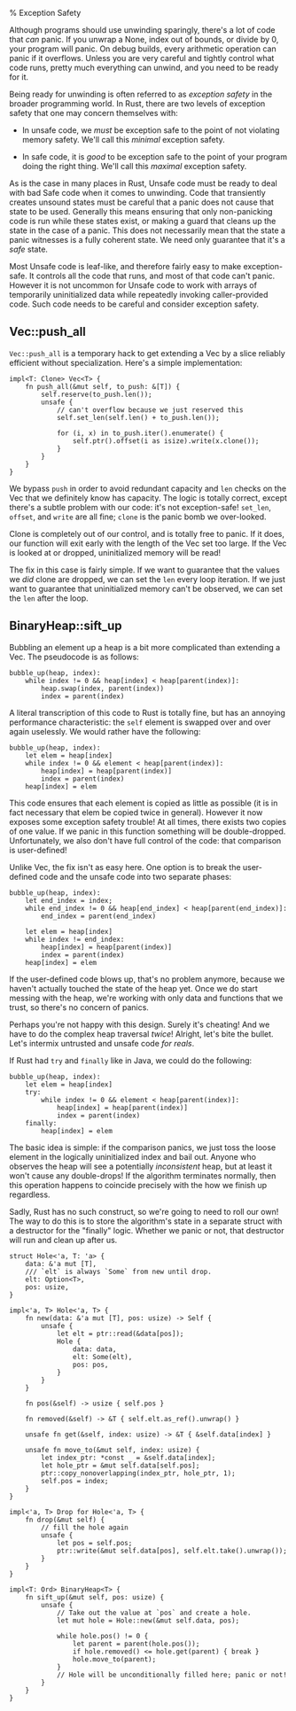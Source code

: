 % Exception Safety

Although programs should use unwinding sparingly, there's a lot of code that
*can* panic. If you unwrap a None, index out of bounds, or divide by 0, your
program will panic. On debug builds, every arithmetic operation can panic
if it overflows. Unless you are very careful and tightly control what code runs,
pretty much everything can unwind, and you need to be ready for it.

Being ready for unwinding is often referred to as *exception safety*
in the broader programming world. In Rust, there are two levels of exception
safety that one may concern themselves with:

* In unsafe code, we *must* be exception safe to the point of not violating
  memory safety. We'll call this *minimal* exception safety.

* In safe code, it is *good* to be exception safe to the point of your program
  doing the right thing. We'll call this *maximal* exception safety.

As is the case in many places in Rust, Unsafe code must be ready to deal with
bad Safe code when it comes to unwinding. Code that transiently creates
unsound states must be careful that a panic does not cause that state to be
used. Generally this means ensuring that only non-panicking code is run while
these states exist, or making a guard that cleans up the state in the case of
a panic. This does not necessarily mean that the state a panic witnesses is a
fully coherent state. We need only guarantee that it's a *safe* state.

Most Unsafe code is leaf-like, and therefore fairly easy to make exception-safe.
It controls all the code that runs, and most of that code can't panic. However
it is not uncommon for Unsafe code to work with arrays of temporarily
uninitialized data while repeatedly invoking caller-provided code. Such code
needs to be careful and consider exception safety.





## Vec::push_all

`Vec::push_all` is a temporary hack to get extending a Vec by a slice reliably
efficient without specialization. Here's a simple implementation:

```rust,ignore
impl<T: Clone> Vec<T> {
    fn push_all(&mut self, to_push: &[T]) {
        self.reserve(to_push.len());
        unsafe {
            // can't overflow because we just reserved this
            self.set_len(self.len() + to_push.len());

            for (i, x) in to_push.iter().enumerate() {
                self.ptr().offset(i as isize).write(x.clone());
            }
        }
    }
}
```

We bypass `push` in order to avoid redundant capacity and `len` checks on the
Vec that we definitely know has capacity. The logic is totally correct, except
there's a subtle problem with our code: it's not exception-safe! `set_len`,
`offset`, and `write` are all fine; `clone` is the panic bomb we over-looked.

Clone is completely out of our control, and is totally free to panic. If it
does, our function will exit early with the length of the Vec set too large. If
the Vec is looked at or dropped, uninitialized memory will be read!

The fix in this case is fairly simple. If we want to guarantee that the values
we *did* clone are dropped, we can set the `len` every loop iteration. If we
just want to guarantee that uninitialized memory can't be observed, we can set
the `len` after the loop.





## BinaryHeap::sift_up

Bubbling an element up a heap is a bit more complicated than extending a Vec.
The pseudocode is as follows:

```text
bubble_up(heap, index):
    while index != 0 && heap[index] < heap[parent(index)]:
        heap.swap(index, parent(index))
        index = parent(index)

```

A literal transcription of this code to Rust is totally fine, but has an annoying
performance characteristic: the `self` element is swapped over and over again
uselessly. We would rather have the following:

```text
bubble_up(heap, index):
    let elem = heap[index]
    while index != 0 && element < heap[parent(index)]:
        heap[index] = heap[parent(index)]
        index = parent(index)
    heap[index] = elem
```

This code ensures that each element is copied as little as possible (it is in
fact necessary that elem be copied twice in general). However it now exposes
some exception safety trouble! At all times, there exists two copies of one
value. If we panic in this function something will be double-dropped.
Unfortunately, we also don't have full control of the code: that comparison is
user-defined!

Unlike Vec, the fix isn't as easy here. One option is to break the user-defined
code and the unsafe code into two separate phases:

```text
bubble_up(heap, index):
    let end_index = index;
    while end_index != 0 && heap[end_index] < heap[parent(end_index)]:
        end_index = parent(end_index)

    let elem = heap[index]
    while index != end_index:
        heap[index] = heap[parent(index)]
        index = parent(index)
    heap[index] = elem
```

If the user-defined code blows up, that's no problem anymore, because we haven't
actually touched the state of the heap yet. Once we do start messing with the
heap, we're working with only data and functions that we trust, so there's no
concern of panics.

Perhaps you're not happy with this design. Surely it's cheating! And we have
to do the complex heap traversal *twice*! Alright, let's bite the bullet. Let's
intermix untrusted and unsafe code *for reals*.

If Rust had `try` and `finally` like in Java, we could do the following:

```text
bubble_up(heap, index):
    let elem = heap[index]
    try:
        while index != 0 && element < heap[parent(index)]:
            heap[index] = heap[parent(index)]
            index = parent(index)
    finally:
        heap[index] = elem
```

The basic idea is simple: if the comparison panics, we just toss the loose
element in the logically uninitialized index and bail out. Anyone who observes
the heap will see a potentially *inconsistent* heap, but at least it won't
cause any double-drops! If the algorithm terminates normally, then this
operation happens to coincide precisely with the how we finish up regardless.

Sadly, Rust has no such construct, so we're going to need to roll our own! The
way to do this is to store the algorithm's state in a separate struct with a
destructor for the "finally" logic. Whether we panic or not, that destructor
will run and clean up after us.

```rust,ignore
struct Hole<'a, T: 'a> {
    data: &'a mut [T],
    /// `elt` is always `Some` from new until drop.
    elt: Option<T>,
    pos: usize,
}

impl<'a, T> Hole<'a, T> {
    fn new(data: &'a mut [T], pos: usize) -> Self {
        unsafe {
            let elt = ptr::read(&data[pos]);
            Hole {
                data: data,
                elt: Some(elt),
                pos: pos,
            }
        }
    }

    fn pos(&self) -> usize { self.pos }

    fn removed(&self) -> &T { self.elt.as_ref().unwrap() }

    unsafe fn get(&self, index: usize) -> &T { &self.data[index] }

    unsafe fn move_to(&mut self, index: usize) {
        let index_ptr: *const _ = &self.data[index];
        let hole_ptr = &mut self.data[self.pos];
        ptr::copy_nonoverlapping(index_ptr, hole_ptr, 1);
        self.pos = index;
    }
}

impl<'a, T> Drop for Hole<'a, T> {
    fn drop(&mut self) {
        // fill the hole again
        unsafe {
            let pos = self.pos;
            ptr::write(&mut self.data[pos], self.elt.take().unwrap());
        }
    }
}

impl<T: Ord> BinaryHeap<T> {
    fn sift_up(&mut self, pos: usize) {
        unsafe {
            // Take out the value at `pos` and create a hole.
            let mut hole = Hole::new(&mut self.data, pos);

            while hole.pos() != 0 {
                let parent = parent(hole.pos());
                if hole.removed() <= hole.get(parent) { break }
                hole.move_to(parent);
            }
            // Hole will be unconditionally filled here; panic or not!
        }
    }
}
```
